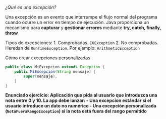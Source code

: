 *¿Qué es una excepción?*

Una excepción es un evento que interrumpe el flujo normal del programa cuando ocurre un error en tiempo de ejecución. Java proporciona un mecanismo para **capturar** y **gestionar errores** mediante **try, catch, finally, throw**

Tipos de excepciones:
    1. Comprobadas. `IOException`
    2. No comprobadas. Heredan de `RunTimeException`. Por ejemplo: `ArithmeticException`

Cómo crear excepciones personalizadas

```java
public class MiExcepcion extends Exception {
    public MiExcepcion(String mensaje) {
        super(mensaje);
    }
}
```
**Enunciado ejercicio: Aplicación que pida al usuario que introduzca una nota entre 0 y 10. La app debe lanzar:
    - Una excepcion estándar si el usuario introduce un dato no numérico
    - Una excepción personalizada (`NotaFueraRangoException`) si la nota está fuera del rango permitido**
